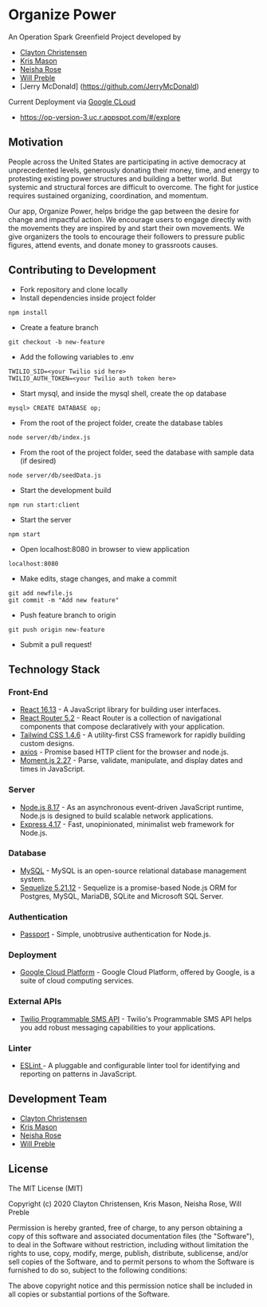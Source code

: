 # Organize Power
An Operation Spark Greenfield Project developed by
- [Clayton Christensen](https://github.com/cchristenson-opspark)
- [Kris Mason](https://github.com/masonkristopher)
- [Neisha Rose](https://github.com/Neisha1618)
- [Will Preble](https://github.com/wpreble1)
- [Jerry McDonald] (https://github.com/JerryMcDonald)

Current Deployment via [Google CLoud](https://cloud.google.com/)
- https://op-version-3.uc.r.appspot.com/#/explore

## Motivation
People across the United States are participating in active democracy at unprecedented levels, generously donating their money, time, and energy to protesting existing power structures and building a better world. But systemic and structural forces are difficult to overcome. The fight for justice requires sustained organizing, coordination, and momentum.

Our app, Organize Power, helps bridge the gap between the desire for change and impactful action. We encourage users to engage directly with the movements they are inspired by and start their own movements. We give organizers the tools to encourage their followers to pressure public figures, attend events, and donate money to grassroots causes.

## Contributing to Development
- Fork repository and clone locally
- Install dependencies inside project folder
```
npm install
```
- Create a feature branch
```
git checkout -b new-feature
```
- Add the following variables to .env
```
TWILIO_SID=<your Twilio sid here>
TWILIO_AUTH_TOKEN=<your Twilio auth token here>
```
- Start mysql, and inside the mysql shell, create the op database
```
mysql> CREATE DATABASE op;
```
- From the root of the project folder, create the database tables
```
node server/db/index.js
```
- From the root of the project folder, seed the database with sample data (if desired)
```
node server/db/seedData.js
```
- Start the development build
```
npm run start:client
```
- Start the server
```
npm start
```
- Open localhost:8080 in browser to view application
```
localhost:8080
```
- Make edits, stage changes, and make a commit
```
git add newfile.js
git commit -m "Add new feature"
```
- Push feature branch to origin
```
git push origin new-feature
```
- Submit a pull request!

## Technology Stack
### Front-End
- [React 16.13](https://reactjs.org/docs/react-api.html) - A JavaScript library for building user interfaces.
- [React Router 5.2](https://reacttraining.com/react-router/) - React Router is a collection of navigational components that compose declaratively with your application.
- [Tailwind CSS 1.4.6](https://tailwindcss.com/docs/installation) - A utility-first CSS framework for rapidly building custom designs.
- [axios](https://www.npmjs.com/package/axios) - Promise based HTTP client for the browser and node.js.
- [Moment.js 2.27](https://momentjs.com/docs/) - Parse, validate, manipulate,
and display dates and times in JavaScript.

### Server
- [Node.js 8.17](https://nodejs.org/en/docs/) - As an asynchronous event-driven JavaScript runtime, Node.js is designed to build scalable network applications.
- [Express 4.17](https://expressjs.com/en/api.html) - Fast, unopinionated, minimalist web framework for Node.js.

### Database
- [MySQL](https://dev.mysql.com/doc/) - MySQL is an open-source relational database management system.
- [Sequelize 5.21.12](https://sequelize.org/v5/) - Sequelize is a promise-based Node.js ORM for Postgres, MySQL, MariaDB, SQLite and Microsoft SQL Server.

### Authentication
- [Passport](http://www.passportjs.org/) - Simple, unobtrusive authentication for Node.js.

### Deployment
- [Google Cloud Platform](https://cloud.google.com/) - Google Cloud Platform, offered by Google, is a suite of cloud computing services.

### External APIs
- [Twilio Programmable SMS API]() - Twilio's Programmable SMS API helps you add robust messaging capabilities to your applications.

### Linter
- [ESLint ](https://eslint.org/) - A pluggable and configurable linter tool for identifying and reporting on patterns in JavaScript.


## Development Team
- [Clayton Christensen](https://github.com/cchristenson-opspark)
- [Kris Mason](https://github.com/masonkristopher)
- [Neisha Rose](https://github.com/Neisha1618)
- [Will Preble](https://github.com/wpreble1)

## License

The MIT License (MIT)

Copyright (c) 2020 Clayton Christensen, Kris Mason, Neisha Rose, Will Preble

Permission is hereby granted, free of charge, to any person obtaining a copy of this software and associated documentation files (the "Software"), to deal in the Software without restriction, including without limitation the rights to use, copy, modify, merge, publish, distribute, sublicense, and/or sell copies of the Software, and to permit persons to whom the Software is furnished to do so, subject to the following conditions:

The above copyright notice and this permission notice shall be included in all copies or substantial portions of the Software.
